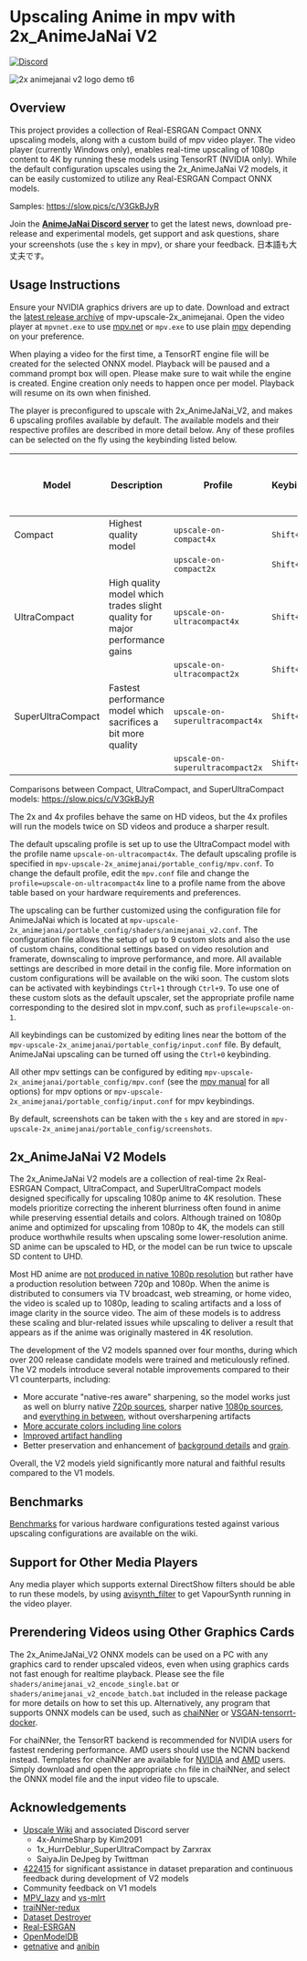 # Upscaling Anime in mpv with 2x_AnimeJaNai V2
[![Discord](https://img.shields.io/discord/1121653618173546546?label=Discord&logo=Discord&logoColor=white)](https://discord.gg/3ndRcUYA)

![2x animejanai v2 logo demo t6](https://github.com/the-database/mpv-upscale-2x_animejanai/assets/25811902/66edaee7-c94c-4a54-85e8-27e2b67b4f57)

## Overview
This project provides a collection of Real-ESRGAN Compact ONNX upscaling models, along with a custom build of mpv video player. The video player (currently Windows only), enables real-time upscaling of 1080p content to 4K by running these models using TensorRT (NVIDIA only). While the default configuration upscales using the 2x_AnimeJaNai V2 models, it can be easily customized to utilize any Real-ESRGAN Compact ONNX models.

Samples: https://slow.pics/c/V3GkBJyR

Join the [**AnimeJaNai Discord server**](https://discord.gg/3ndRcUYA) to get the latest news, download pre-release and experimental models, get support and ask questions, share your screenshots (use the `s` key in mpv), or share your feedback. 日本語も大丈夫です。

## Usage Instructions
Ensure your NVIDIA graphics drivers are up to date. Download and extract the [latest release archive](https://github.com/the-database/mpv-upscale-2x_animejanai/releases) of mpv-upscale-2x_animejanai. Open the video player at `mpvnet.exe` to use [mpv.net](https://github.com/mpvnet-player/mpv.net) or `mpv.exe` to use plain [mpv](https://github.com/mpv-player/mpv) depending on your preference. 

When playing a video for the first time, a TensorRT engine file will be created for the selected ONNX model. Playback will be paused and a command prompt box will open. Please make sure to wait while the engine is created. Engine creation only needs to happen once per model. Playback will resume on its own when finished.

The player is preconfigured to upscale with 2x_AnimeJaNai_V2, and makes 6 upscaling profiles available by default. The available models and their respective profiles are described in more detail below. Any of these profiles can be selected on the fly using the keybinding listed below. 

|Model | Description | Profile | Keybinding | Minimum recommended GPU for upscaling 1080p to 4k |
|-|-|-|-|-|
|Compact | Highest quality model | `upscale-on-compact4x`| `Shift+1` | RTX 4090|
|||`upscale-on-compact2x`|`Shift+4`||
|UltraCompact | High quality model which trades slight quality for major performance gains | `upscale-on-ultracompact4x` | `Shift+2` | RTX 3080|
|||`upscale-on-ultracompact2x`|`Shift+5`||
|SuperUltraCompact | Fastest performance model which sacrifices a bit more quality | `upscale-on-superultracompact4x` | `Shift+3` | RTX 3060?|
|||`upscale-on-superultracompact2x`|`Shift+6`||

Comparisons between Compact, UltraCompact, and SuperUltraCompact models: https://slow.pics/c/V3GkBJyR

The 2x and 4x profiles behave the same on HD videos, but the 4x profiles will run the models twice on SD videos and produce a sharper result. 

The default upscaling profile is set up to use the UltraCompact model with the profile name `upscale-on-ultracompact4x`. The default upscaling profile is specified in `mpv-upscale-2x_animejanai/portable_config/mpv.conf`. To change the default profile, edit the `mpv.conf` file and change the `profile=upscale-on-ultracompact4x` line to a profile name from the above table based on your hardware requirements and preferences.

The upscaling can be further customized using the configuration file for AnimeJaNai which is located at `mpv-upscale-2x_animejanai/portable_config/shaders/animejanai_v2.conf`. The configuration file allows the setup of up to 9 custom slots and also the use of custom chains, conditional settings based on video resolution and framerate, downscaling to improve performance, and more. All available settings are described in more detail in the config file. More information on custom configurations will be available on the wiki soon. The custom slots can be activated with keybindings `Ctrl+1` through `Ctrl+9`. To use one of these custom slots as the default upscaler, set the appropriate profile name corresponding to the desired slot in mpv.conf, such as `profile=upscale-on-1`.

All keybindings can be customized by editing lines near the bottom of the `mpv-upscale-2x_animejanai/portable_config/input.conf` file. By default, AnimeJaNai upscaling can be turned off using the `Ctrl+0` keybinding.

All other mpv settings can be configured by editing `mpv-upscale-2x_animejanai/portable_config/mpv.conf` (see the [mpv manual](https://mpv.io/manual/stable/) for all options) for mpv options or `mpv-upscale-2x_animejanai/portable_config/input.conf` for mpv keybindings. 

By default, screenshots can be taken with the `s` key and are stored in `mpv-upscale-2x_animejanai/portable_config/screenshots`. 

## 2x_AnimeJaNai V2 Models
The 2x_AnimeJaNai V2 models are a collection of real-time 2x Real-ESRGAN Compact, UltraCompact, and SuperUltraCompact models designed specifically for upscaling 1080p anime to 4K resolution. These models prioritize correcting the inherent blurriness often found in anime while preserving essential details and colors. Although trained on 1080p anime and optimized for upscaling from 1080p to 4K, the models can still produce worthwhile results when upscaling some lower-resolution anime. SD anime can be upscaled to HD, or the model can be run twice to upscale SD content to UHD.

Most HD anime are [not produced in native 1080p resolution](https://guide.encode.moe/encoding/descaling.html) but rather have a production resolution between 720p and 1080p. When the anime is distributed to consumers via TV broadcast, web streaming, or home video, the video is scaled up to 1080p, leading to scaling artifacts and a loss of image clarity in the source video. The aim of these models is to address these scaling and blur-related issues while upscaling to deliver a result that appears as if the anime was originally mastered in 4K resolution.

The development of the V2 models spanned over four months, during which over 200 release candidate models were trained and meticulously refined. The V2 models introduce several notable improvements compared to their V1 counterparts, including:
- More accurate "native-res aware" sharpening, so the model works just as well on blurry native [720p sources](https://slow.pics/c/OcBGz8Rk), sharper native [1080p sources](https://slow.pics/c/s30TA9NY), and [everything in between](https://slow.pics/c/CQCoTL5e), without oversharpening artifacts
- [More accurate colors including line colors](https://slow.pics/c/39lO9lni)
- [Improved artifact handling](https://slow.pics/c/keJIWDf4)
- Better preservation and enhancement of [background details](https://slow.pics/c/Mt2zAIR5) and [grain](https://slow.pics/c/9yGf4p97).

Overall, the V2 models yield significantly more natural and faithful results compared to the V1 models. 

## Benchmarks
[Benchmarks](https://github.com/the-database/mpv-upscale-2x_animejanai/wiki/Benchmarks) for various hardware configurations tested against various upscaling configurations are available on the wiki. 

## Support for Other Media Players
Any media player which supports external DirectShow filters should be able to run these models, by using [avisynth_filter](https://github.com/CrendKing/avisynth_filter) to get VapourSynth running in the video player. 

## Prerendering Videos using Other Graphics Cards
The 2x_AnimeJaNai_V2 ONNX models can be used on a PC with any graphics card to render upscaled videos, even when using graphics cards not fast enough for realtime playback. Please see the file `shaders/animejanai_v2_encode_single.bat` or `shaders/animejanai_v2_encode_batch.bat` included in the release package for more details on how to set this up. Alternatively, any program that supports ONNX models can be used, such as [chaiNNer](https://github.com/chaiNNer-org/chaiNNer) or [VSGAN-tensorrt-docker](https://github.com/styler00dollar/VSGAN-tensorrt-docker).

For chaiNNer, the TensorRT backend is recommended for NVIDIA users for fastest rendering performance. AMD users should use the NCNN backend instead. Templates for chaiNNer are available for [NVIDIA](animejanai-nvidia.chn?raw=1) and [AMD](animejanai-amd.chn?raw=1) users. Simply download and open the appropriate `chn` file in chaiNNer, and select the ONNX model file and the input video file to upscale. 

## Acknowledgements
- [Upscale Wiki](https://upscale.wiki/wiki/Main_Page) and associated Discord server
  - 4x-AnimeSharp by Kim2091
  - 1x_HurrDeblur_SuperUltraCompact by Zarxrax
  - SaiyaJin DeJpeg by Twittman
- [422415](https://github.com/422415) for significant assistance in dataset preparation and continuous feedback during development of V2 models
- Community feedback on V1 models
- [MPV_lazy](https://github.com/hooke007/MPV_lazy) and [vs-mlrt](https://github.com/AmusementClub/vs-mlrt)
- [traiNNer-redux](https://github.com/joeyballentine/traiNNer-redux)
- [Dataset Destroyer](https://github.com/Kim2091/helpful-scripts/tree/main/Dataset%20Destroyer)
- [Real-ESRGAN](https://github.com/xinntao/Real-ESRGAN)
- [OpenModelDB](https://openmodeldb.info/)
- [getnative](https://github.com/Infiziert90/getnative) and [anibin](https://anibin.blogspot.com/)
